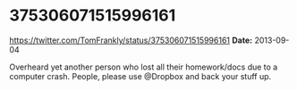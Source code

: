 # 375306071515996161
https://twitter.com/TomFrankly/status/375306071515996161
**Date:** 2013-09-04

Overheard yet another person who lost all their homework/docs due to a computer crash. People, please use @Dropbox and back your stuff up.
